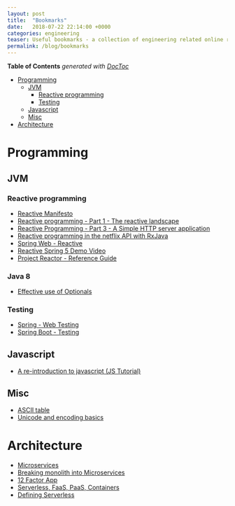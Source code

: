 ```yaml
---
layout: post
title:  "Bookmarks"
date:   2018-07-22 22:14:00 +0000   
categories: engineering
teaser: Useful bookmarks - a collection of engineering related online resources
permalink: /blog/bookmarks
---
```


<!-- START doctoc generated TOC please keep comment here to allow auto update -->
<!-- DON'T EDIT THIS SECTION, INSTEAD RE-RUN doctoc TO UPDATE -->
**Table of Contents**  *generated with [DocToc](https://github.com/thlorenz/doctoc)*

- [Programming](#programming)
  - [JVM](#jvm)
    - [Reactive programming](#reactive-programming)
    - [Testing](#testing)
  - [Javascript](#javascript)
  - [Misc](#misc)
- [Architecture](#architecture)

<!-- END doctoc generated TOC please keep comment here to allow auto update -->

# Programming
## JVM
### Reactive programming
* [Reactive Manifesto](https://www.reactivemanifesto.org/)
* [Reactive programming - Part 1 - The reactive landscape](https://spring.io/blog/2016/06/07/notes-on-reactive-programming-part-i-the-reactive-landscape#reactive-programming-in-java)
* [Reactive Programming - Part 3 - A Simple HTTP server application](https://spring.io/blog/2016/07/20/notes-on-reactive-programming-part-iii-a-simple-http-server-application)
* [Reactive programming in the netflix API with RxJava](https://medium.com/netflix-techblog/reactive-programming-in-the-netflix-api-with-rxjava-7811c3a1496a)
* [Spring Web - Reactive](https://docs.spring.io/spring/docs/5.0.9.RELEASE/spring-framework-reference/web-reactive.html)
* [Reactive Spring 5 Demo Video](https://www.infoq.com/presentations/reactive-spring-5)
* [Project Reactor - Reference Guide](http://projectreactor.io/docs/core/release/reference/)
### Java 8
* [Effective use of Optionals](https://www.oracle.com/technetwork/articles/java/java8-optional-2175753.html)

### Testing
* [Spring - Web Testing](https://spring.io/guides/gs/testing-web/)
* [Spring Boot - Testing](https://docs.spring.io/spring-boot/docs/2.0.5.RELEASE/reference/html/boot-features-testing.html)

## Javascript
* [A re-introduction to javascript (JS Tutorial)](https://developer.mozilla.org/en-US/docs/Web/JavaScript/A_re-introduction_to_JavaScript)

## Misc
* [ASCII table](https://www.asciitable.com/)
* [Unicode and encoding basics](https://www.joelonsoftware.com/2003/10/08/the-absolute-minimum-every-software-developer-absolutely-positively-must-know-about-unicode-and-character-sets-no-excuses/)

# Architecture
* [Microservices](https://martinfowler.com/articles/microservices.html)
* [Breaking monolith into Microservices](https://martinfowler.com/articles/break-monolith-into-microservices.html)
* [12 Factor App](https://12factor.net/)
* [Serverless, FaaS, PaaS, Containers](https://martinfowler.com/articles/serverless.html)
* [Defining Serverless](https://blog.symphonia.io/defining-serverless-part-1-704d72bc8a32)